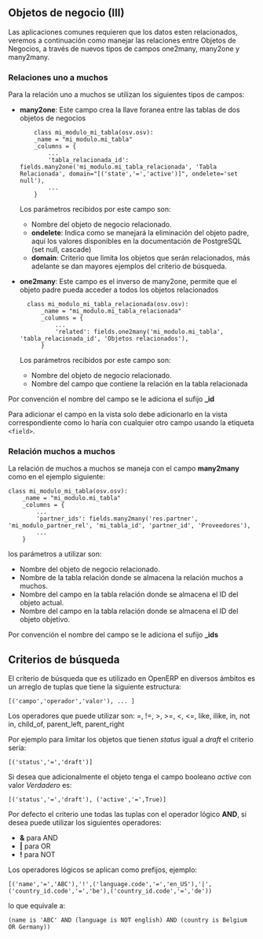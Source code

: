 ## Objetos de negocio (III)

Las aplicaciones comunes requieren que los datos esten relacionados, veremos a continuación como manejar las relaciones entre Objetos de Negocios, a través de nuevos tipos de campos one2many, many2one y many2many.

### Relaciones uno a muchos

Para la relación uno a muchos se utilizan los siguientes tipos de campos:

* **many2one**: Este campo crea la llave foranea entre las tablas de dos objetos de negocios

	      class mi_modulo_mi_tabla(osv.osv):
		  _name = "mi_modulo.mi_tabla"
		  _columns = {
		      ...
		      'tabla_relacionada_id': fields.many2one('mi_modulo.mi_tabla_relacionada', 'Tabla Relacionada', domain="[('state','=','active')]", ondelete='set null'),
		      ...
		  }

  Los parámetros recibidos por este campo son:

  * Nombre del objeto de negocio relacionado.
  * **ondelete**: Indica como se manejará la eliminación del objeto padre, aquí los valores disponibles en la documentación de PostgreSQL (set null, cascade)
  * **domain**: Criterio que limita los objetos que serán relacionados, más adelante se dan mayores ejemplos del criterio de búsqueda.

* **one2many**: Este campo es el inverso de many2one, permite que el objeto padre pueda acceder a todos los objetos relacionados

        class mi_modulo_mi_tabla_relacionada(osv.osv):
            _name = "mi_modulo.mi_tabla_relacionada"
            _columns = {
                ...
                'related': fields.one2many('mi_modulo.mi_tabla', 'tabla_relacionada_id', 'Objetos relacionados'),
            }

    Los parámetros recibidos por este campo son:

    * Nombre del objeto de negocio relacionado.
    * Nombre del campo que contiene la relación en la tabla relacionada

Por convención el nombre del campo se le adiciona el sufijo **_id**

Para adicionar el campo en la vista solo debe adicionarlo en la vista correspondiente como lo haría con cualquier otro campo usando la etiqueta `<field>`.

### Relación muchos a muchos

La relación de muchos a muchos se maneja con el campo **many2many** como en el ejemplo siguiente:

    class mi_modulo_mi_tabla(osv.osv):
        _name = "mi_modulo.mi_tabla"
        _columns = {
            ...
            'partner_ids': fields.many2many('res.partner', 'mi_modulo_partner_rel', 'mi_tabla_id', 'partner_id', 'Proveedores'),
            ...
        }

los parámetros a utilizar son:

* Nombre del objeto de negocio relacionado.
* Nombre de la tabla relación donde se almacena la relación muchos a muchos.
* Nombre del campo en la tabla relación donde se almacena el ID del objeto actual.
* Nombre del campo en la tabla relación donde se almacena el ID del objeto objetivo.

Por convención el nombre del campo se le adiciona el sufijo **_ids**

## Criterios de búsqueda

El críterio de búsqueda que es utilizado en OpenERP en diversos ámbitos es un arreglo de tuplas que tiene la siguiente estructura:

    [('campo','operador','valor'), ... ]

Los operadores que puede utilizar son: =, !=, >, >=, <, <=, like, ilike, in, not in, child_of, parent_left, parent_right

Por ejemplo para limitar los objetos que tienen *status* igual a *draft* el criterio sería:

    [('status','=','draft')]

Si desea que adicionalmente el objeto tenga el campo booleano *active* con valor *Verdadero* es:

    [('status','=','draft'), ('active','=',True)]

Por defecto el criterio une todas las tuplas con el operador lógico **AND**, si desea puede utilizar los siguientes operadores:

* **&** para AND
* **|** para OR
* **!** para NOT

Los operadores lógicos se aplican como prefijos, ejemplo:

    [('name','=','ABC'),'!',('language.code','=','en_US'),'|',('country_id.code','=','be'),('country_id.code','=','de'))

lo que equivale a:

    (name is 'ABC' AND (language is NOT english) AND (country is Belgium OR Germany))



